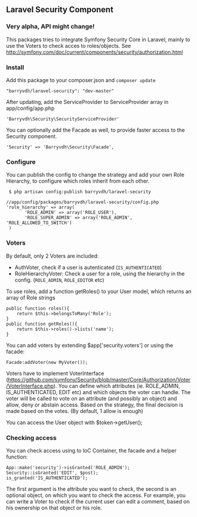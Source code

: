 ## Laravel Security Component

### Very alpha, API might change!

This packages tries to integrate Symfony Security Core in Laravel, mainly to use the Voters to check acces to roles/objects. See http://symfony.com/doc/current/components/security/authorization.html


### Install
Add this package to your composer.json and `composer update`

    "barryvdh/laravel-security": "dev-master"

After updating, add the ServiceProvider to ServiceProvider array in app/config/app.php

    'Barryvdh\Security\SecurityServiceProvider'

You can optionally add the Facade as well, to provide faster access to the Security component.

    'Security' => 'Barryvdh\Security\Facade',


### Configure
You can publish the config to change the strategy and add your own Role Hierarchy, to configure which roles inherit from each other.

     $ php artisan config:publish barryvdh/laravel-security

    //app/config/packages/barryvdh/laravel-security/config.php
    'role_hierarchy' => array(
           'ROLE_ADMIN' => array('ROLE_USER'),
           'ROLE_SUPER_ADMIN' => array('ROLE_ADMIN', 'ROLE_ALLOWED_TO_SWITCH')
     )

### Voters
By default, only 2 Voters are included:
 - AuthVoter, check if a user is autenticated (`IS_AUTHENTICATED`)
 - RoleHierarchyVoter: Check a user for a role, using the hierarchy in the config. (`ROLE_ADMIN`, `ROLE_EDITOR` etc)

To use roles, add a function getRoles() to your User model, which returns an array of Role strings

    public function roles(){
        return $this->belongsToMany('Role');
    }
    public function getRoles(){
        return $this->roles()->lists('name');
    }

You can add voters by extending $app['security.voters'] or using the facade:

    Facade:addVoter(new MyVoter());

Voters have to implement VoterInterface (https://github.com/symfony/Security/blob/master/Core/Authorization/Voter/VoterInterface.php).
You can define which attributes (ie. ROLE_ADMIN, IS_AUTHENTICATED, EDIT etc) and which objects the voter can handle.
The voter will be called to vote on an attribute (and possibly an object) and allow, deny or abstain access.
Based on the strategy, the final decision is made based on the votes. (By default, 1 allow is enough)

You can access the User object with $token->getUser();

### Checking access
You can check access using to IoC Container, the facade and a helper function:

    App::make('security')->isGranted('ROLE_ADMIN');
    Security::isGranted('EDIT', $post);
    is_granted('IS_AUTHENTICATED');

The first argument is the attribute you want to check, the second is an optional object, on which you want to check the access.
For example, you can write a Voter to check if the current user can edit a comment, based on his ownership on that object or his role.
